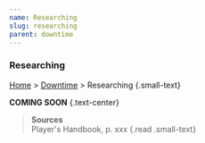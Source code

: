 ```yaml
---
name: Researching
slug: researching
parent: downtime
---
```

### Researching
[Home](dm-operations-center) > [Downtime](downtime) > Researching {.small-text}

**COMING SOON** {.text-center}

> **Sources** <br/>
> Player's Handbook, p. xxx
{.read .small-text}
